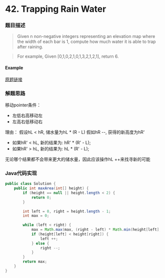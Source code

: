# 42. Trapping Rain Water

### 题目描述

>Given n non-negative integers representing an elevation map where the width of each bar is 1, compute how much water it is able to trap after raining.

>For example, 
Given [0,1,0,2,1,0,1,3,2,1,2,1], return 6.
#### Example

[原题链接](https://leetcode.com/problems/container-with-most-water/description/)

### 解题思路
移动pointer条件：
- 左低右高移动左
- 左高右低移动右

理由：
假设hL < hR, 储水量为hL * (R - L)
假如hR --, 获得的新高度为hR'
- 如果hR' < hL, 新的结果为: hR' * (R' - L);
- 如果hR' > hL, 新的结果为: hL * (R' - L);

无论哪个结果都不会带来更大的储水量，因此应该操作hL ++来找寻新的可能

###  Java代码实现

``` java
public class Solution {
    public int maxArea(int[] height) {
    	if (height == null || height.length < 2) {
    		return 0;
    	}
    
    	int left = 0, right = height.length - 1;
    	int max = 0;
    
    	while (left < right) {
    		max = Math.max(max, (right - left) * Math.min(height[left], height[right]));
    		if (height[left] < height[right]) {
    			left ++;
    		} else {
    			right --;
    		}
    	}
    	return max;
    }
}
```